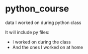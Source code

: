 # python_course
data I worked on during python class

It will include py files:
* I worked on during the class
* And the ones I worked on at home
